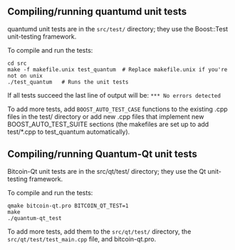 Compiling/running quantumd unit tests
------------------------------------

quantumd unit tests are in the `src/test/` directory; they
use the Boost::Test unit-testing framework.

To compile and run the tests:

	cd src
	make -f makefile.unix test_quantum  # Replace makefile.unix if you're not on unix
	./test_quantum   # Runs the unit tests

If all tests succeed the last line of output will be:
`*** No errors detected`

To add more tests, add `BOOST_AUTO_TEST_CASE` functions to the existing
.cpp files in the test/ directory or add new .cpp files that
implement new BOOST_AUTO_TEST_SUITE sections (the makefiles are
set up to add test/*.cpp to test_quantum automatically).


Compiling/running Quantum-Qt unit tests
---------------------------------------

Bitcoin-Qt unit tests are in the src/qt/test/ directory; they
use the Qt unit-testing framework.

To compile and run the tests:

	qmake bitcoin-qt.pro BITCOIN_QT_TEST=1
	make
	./quantum-qt_test

To add more tests, add them to the `src/qt/test/` directory,
the `src/qt/test/test_main.cpp` file, and bitcoin-qt.pro.
